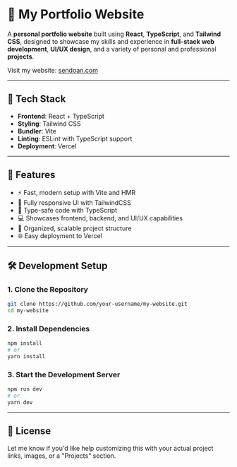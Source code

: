 # 📌 My Portfolio Website

A **personal portfolio website** built using **React**, **TypeScript**, and **Tailwind CSS**, designed to showcase my skills and experience in **full-stack web development**, **UI/UX design**, and a variety of personal and professional **projects**.

Visit my website: [sendoan.com](https://sendoan.com/)

---

## 🔧 Tech Stack

- **Frontend**: React + TypeScript
- **Styling**: Tailwind CSS
- **Bundler**: Vite
- **Linting**: ESLint with TypeScript support
- **Deployment**: Vercel

---

## 🚀 Features

- ⚡ Fast, modern setup with Vite and HMR
- 🎨 Fully responsive UI with TailwindCSS
- 🧠 Type-safe code with TypeScript
- 💻 Showcases frontend, backend, and UI/UX capabilities
- 📁 Organized, scalable project structure
- 🌐 Easy deployment to Vercel

---

## 🛠 Development Setup

### 1. Clone the Repository

```bash
git clone https://github.com/your-username/my-website.git
cd my-website
```

### 2. Install Dependencies

```bash
npm install
# or
yarn install
```

### 3. Start the Development Server

```bash
npm run dev
# or
yarn dev
```

---

## 📄 License

Let me know if you'd like help customizing this with your actual project links, images, or a "Projects" section.
